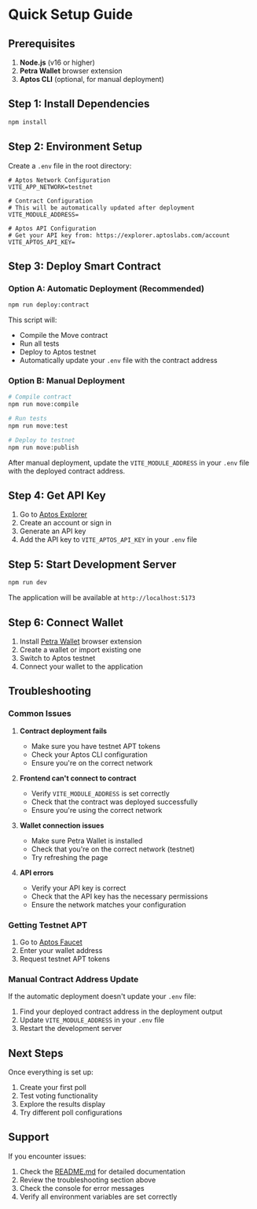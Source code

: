 # Quick Setup Guide

## Prerequisites

1. **Node.js** (v16 or higher)
2. **Petra Wallet** browser extension
3. **Aptos CLI** (optional, for manual deployment)

## Step 1: Install Dependencies

```bash
npm install
```

## Step 2: Environment Setup

Create a `.env` file in the root directory:

```env
# Aptos Network Configuration
VITE_APP_NETWORK=testnet

# Contract Configuration
# This will be automatically updated after deployment
VITE_MODULE_ADDRESS=

# Aptos API Configuration
# Get your API key from: https://explorer.aptoslabs.com/account
VITE_APTOS_API_KEY=
```

## Step 3: Deploy Smart Contract

### Option A: Automatic Deployment (Recommended)
```bash
npm run deploy:contract
```

This script will:
- Compile the Move contract
- Run all tests
- Deploy to Aptos testnet
- Automatically update your `.env` file with the contract address

### Option B: Manual Deployment
```bash
# Compile contract
npm run move:compile

# Run tests
npm run move:test

# Deploy to testnet
npm run move:publish
```

After manual deployment, update the `VITE_MODULE_ADDRESS` in your `.env` file with the deployed contract address.

## Step 4: Get API Key

1. Go to [Aptos Explorer](https://explorer.aptoslabs.com/account)
2. Create an account or sign in
3. Generate an API key
4. Add the API key to `VITE_APTOS_API_KEY` in your `.env` file

## Step 5: Start Development Server

```bash
npm run dev
```

The application will be available at `http://localhost:5173`

## Step 6: Connect Wallet

1. Install [Petra Wallet](https://petra.app/) browser extension
2. Create a wallet or import existing one
3. Switch to Aptos testnet
4. Connect your wallet to the application

## Troubleshooting

### Common Issues

1. **Contract deployment fails**
   - Make sure you have testnet APT tokens
   - Check your Aptos CLI configuration
   - Ensure you're on the correct network

2. **Frontend can't connect to contract**
   - Verify `VITE_MODULE_ADDRESS` is set correctly
   - Check that the contract was deployed successfully
   - Ensure you're using the correct network

3. **Wallet connection issues**
   - Make sure Petra Wallet is installed
   - Check that you're on the correct network (testnet)
   - Try refreshing the page

4. **API errors**
   - Verify your API key is correct
   - Check that the API key has the necessary permissions
   - Ensure the network matches your configuration

### Getting Testnet APT

1. Go to [Aptos Faucet](https://aptoslabs.com/testnet-faucet)
2. Enter your wallet address
3. Request testnet APT tokens

### Manual Contract Address Update

If the automatic deployment doesn't update your `.env` file:

1. Find your deployed contract address in the deployment output
2. Update `VITE_MODULE_ADDRESS` in your `.env` file
3. Restart the development server

## Next Steps

Once everything is set up:

1. Create your first poll
2. Test voting functionality
3. Explore the results display
4. Try different poll configurations

## Support

If you encounter issues:

1. Check the [README.md](README.md) for detailed documentation
2. Review the troubleshooting section above
3. Check the console for error messages
4. Verify all environment variables are set correctly 